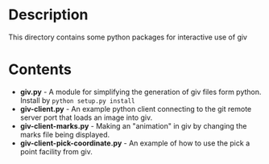 # Description
This directory contains some python packages for interactive use of giv

# Contents

- **giv.py** - A module for simplifying the generation of giv files form python. Install by ```python setup.py install```
- **giv-client.py** - An example python client connecting to the git remote server port that loads an image into giv.
- **giv-client-marks.py** - Making an "animation" in giv by changing the marks file being displayed.
- **giv-client-pick-coordinate.py** - An example of how to use the pick a point facility from giv.
